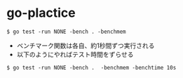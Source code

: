 # go-plactice

```
$ go test -run NONE -bench . -benchmem
```

* ベンチマーク関数は各自、約1秒間ずつ実行される
* 以下のようにやればテスト時間をずらせる

```
$ go test -run NONE -bench .  -benchmem -benchtime 10s
```
